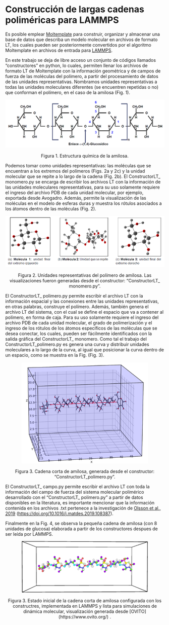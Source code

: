 # Construcción de largas cadenas poliméricas para LAMMPS

Es posible emplear [Moltemplate](https://www.moltemplate.org/) para construir, organizar y almacenar una base de datos que describa un modelo molecular en archivos de formato LT, los cuales pueden ser posteriormente convertidos por el algoritmo Moltemplate en archivos de entrada para [LAMMPS](https://lammps.sandia.gov/).

En este trabajo se deja de libre acceso un conjunto de códigos llamados “constructores” en python, lo cuales, permiten llenar los archivos de formato LT de Moltemplate con la información geométrica y de campos de fuerza de las moléculas del polímero, a partir del procesamiento de datos de las unidades representativas. Nombramos unidades representativas a todas las unidades moleculares diferentes (se encuentren repetidas o no) que conforman el polímero, en el caso de la amilosa (Fig. 1).

<p align="center">
<img src="https://github.com/daniastor/Polimeros-Biodegradables/blob/main/Imagenes/Estructura_Amilosa.PNG" width="600" height="">
</p>
<p align="center">
Figura 1. Estructura química de la amilosa.
</p>

Podemos tomar como unidades representativas: las moléculas que se encuentran a los extremos del polímeros (Figs. 2a y 2c) y la unidad molecular que se repite a lo largo de la cadena (Fig. 2b). El ConstructorLT_ monomero.py se encarga de escribir los archivos LT con la información de las unidades moleculares representativas, para su uso solamente requiere el ingreso del archivo PDB de cada unidad molecular, por ejemplo, exportada desde Avogadro. Además, permite la visualización de las moléculas en el modelo de esferas duras y muestra los rótulos asociados a los átomos dentro de las moléculas (Fig. 2).

<p align="center">
<img src="https://github.com/daniastor/Polimeros-Biodegradables/blob/main/Imagenes/Unidades_repre.PNG" width="600" height="">
</p>
<p align="center">
Figura 2. Unidades representativas del polímero de amilosa. Las visualizaciones fueron generadas
desde el constructor: “ConstructorLT_ monomero.py”.
</p>

El ConstructorLT_ polimero.py permite escribir el archivo LT con la información espacial y las conexiones entre las unidades representativas, en otras palabras, construye el polímero. Además, también genera el archivo LT del sistema, con el cual se define el espacio que va a contener al polímero, en forma de caja. Para su uso solamente requiere el ingreso del archivo PDB de cada unidad molecular, el grado de polimerización y el ingreso de los rótulos de los átomos específicos de las moléculas que se desea conectar, los cuales, pueden ser fácilmente identificados con la salida gráfica del ConstructorLT_ monomero. Como tal el trabajo del ConstructorLT_polimero.py es genera una curva y distribuir unidades moleculares a lo largo de la curva, al igual que posicionar la curva dentro de un espacio,
como se muestra en la Fig. (Fig. 3).

<p align="center">
<img src="https://github.com/daniastor/Polimeros-Biodegradables/blob/main/Imagenes/Camilosa.svg" width="400" height="">
</p>
<p align="center">
Figura 3. Cadena corta de amilosa, generada desde el constructor: “ConstructorLT_polimero.py”.
</p>

El ConstructorLT_ campo.py permite escribir el archivo LT con toda la información del campo de fuerza del sistema molecular polimérico desarrollado con el “ConstructorLT_ polimero.py” a partir de datos disponibles en la literatura, es importante mencionar que la información contenida en los archivos .txt pertenece a la investigación de [Olsson et al., 2019](https://www.sciencedirect.com/science/article/pii/S0264127519308251) (https://doi.org/10.1016/j.matdes.2019.108387). 

Finalmente en la Fig. 4, se observa la pequeña cadena de amilosa (con 8 unidades de glucosa) elaborada a partir de los constructores despues de ser leída por LAMMPS.

<p align="center">
<img src="https://github.com/daniastor/Polimeros-Biodegradables/blob/main/Imagenes/U8_EstadoInicial.png" width="400" height="">
</p>
<p align="center">
Figura 3. Estado inicial de la cadena corta de amilosa configurada con los constructres, implementada en LAMMPS y lista para simulaciones de dinámica molecular, visualización generada desde [OVITO](https://www.ovito.org/) .
</p>
